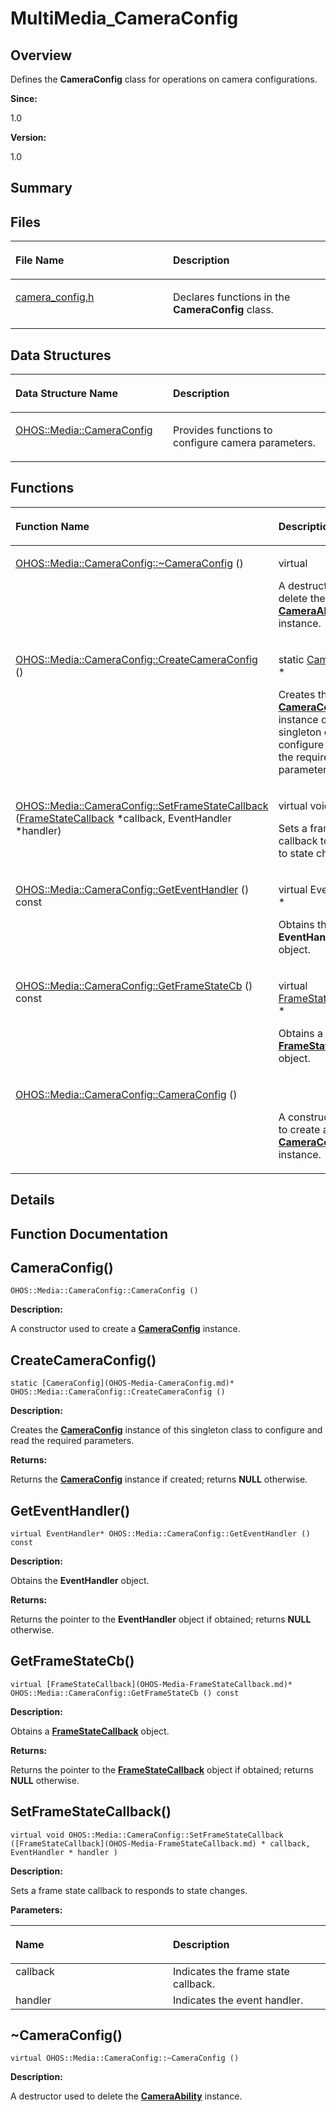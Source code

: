 # MultiMedia\_CameraConfig<a name="ZH-CN_TOPIC_0000001054879486"></a>

## **Overview**<a name="section2065693153084827"></a>

Defines the  **CameraConfig**  class for operations on camera configurations. 

**Since:**

1.0

**Version:**

1.0

## **Summary**<a name="section650735462084827"></a>

## Files<a name="files"></a>

<a name="table772330619084827"></a>
<table><thead align="left"><tr id="row1226836154084827"><th class="cellrowborder" valign="top" width="50%" id="mcps1.1.3.1.1"><p id="p267224960084827"><a name="p267224960084827"></a><a name="p267224960084827"></a>File Name</p>
</th>
<th class="cellrowborder" valign="top" width="50%" id="mcps1.1.3.1.2"><p id="p22340430084827"><a name="p22340430084827"></a><a name="p22340430084827"></a>Description</p>
</th>
</tr>
</thead>
<tbody><tr id="row1310624425084827"><td class="cellrowborder" valign="top" width="50%" headers="mcps1.1.3.1.1 "><p id="p1072440167084827"><a name="p1072440167084827"></a><a name="p1072440167084827"></a><a href="camera_config-h.md">camera_config.h</a></p>
</td>
<td class="cellrowborder" valign="top" width="50%" headers="mcps1.1.3.1.2 "><p id="p27621879084827"><a name="p27621879084827"></a><a name="p27621879084827"></a>Declares functions in the <strong id="b924191132084827"><a name="b924191132084827"></a><a name="b924191132084827"></a>CameraConfig</strong> class. </p>
</td>
</tr>
</tbody>
</table>

## Data Structures<a name="nested-classes"></a>

<a name="table1447572612084827"></a>
<table><thead align="left"><tr id="row1604257412084827"><th class="cellrowborder" valign="top" width="50%" id="mcps1.1.3.1.1"><p id="p1387809056084827"><a name="p1387809056084827"></a><a name="p1387809056084827"></a>Data Structure Name</p>
</th>
<th class="cellrowborder" valign="top" width="50%" id="mcps1.1.3.1.2"><p id="p2098853569084827"><a name="p2098853569084827"></a><a name="p2098853569084827"></a>Description</p>
</th>
</tr>
</thead>
<tbody><tr id="row773803074084827"><td class="cellrowborder" valign="top" width="50%" headers="mcps1.1.3.1.1 "><p id="p870179372084827"><a name="p870179372084827"></a><a name="p870179372084827"></a><a href="OHOS-Media-CameraConfig.md">OHOS::Media::CameraConfig</a></p>
</td>
<td class="cellrowborder" valign="top" width="50%" headers="mcps1.1.3.1.2 "><p id="p1651535233084827"><a name="p1651535233084827"></a><a name="p1651535233084827"></a>Provides functions to configure camera parameters. </p>
</td>
</tr>
</tbody>
</table>

## Functions<a name="func-members"></a>

<a name="table1301233553084827"></a>
<table><thead align="left"><tr id="row158537118084827"><th class="cellrowborder" valign="top" width="50%" id="mcps1.1.3.1.1"><p id="p1625645276084827"><a name="p1625645276084827"></a><a name="p1625645276084827"></a>Function Name</p>
</th>
<th class="cellrowborder" valign="top" width="50%" id="mcps1.1.3.1.2"><p id="p477934866084827"><a name="p477934866084827"></a><a name="p477934866084827"></a>Description</p>
</th>
</tr>
</thead>
<tbody><tr id="row925804857084827"><td class="cellrowborder" valign="top" width="50%" headers="mcps1.1.3.1.1 "><p id="p1065902135084827"><a name="p1065902135084827"></a><a name="p1065902135084827"></a><a href="MultiMedia_CameraConfig.md#ga6730b1ff3808a97fe7095c1cd016d47c">OHOS::Media::CameraConfig::~CameraConfig</a> ()</p>
</td>
<td class="cellrowborder" valign="top" width="50%" headers="mcps1.1.3.1.2 "><p id="p16776385084827"><a name="p16776385084827"></a><a name="p16776385084827"></a>virtual&nbsp;</p>
<p id="p1467157836084827"><a name="p1467157836084827"></a><a name="p1467157836084827"></a>A destructor used to delete the <strong id="b123502847084827"><a name="b123502847084827"></a><a name="b123502847084827"></a><a href="OHOS-Media-CameraAbility.md">CameraAbility</a></strong> instance. </p>
</td>
</tr>
<tr id="row1577641454084827"><td class="cellrowborder" valign="top" width="50%" headers="mcps1.1.3.1.1 "><p id="p584734280084827"><a name="p584734280084827"></a><a name="p584734280084827"></a><a href="MultiMedia_CameraConfig.md#ga26f37610abb783b48d3e94662523fa94">OHOS::Media::CameraConfig::CreateCameraConfig</a> ()</p>
</td>
<td class="cellrowborder" valign="top" width="50%" headers="mcps1.1.3.1.2 "><p id="p1847989033084827"><a name="p1847989033084827"></a><a name="p1847989033084827"></a>static <a href="OHOS-Media-CameraConfig.md">CameraConfig</a> *&nbsp;</p>
<p id="p561520279084827"><a name="p561520279084827"></a><a name="p561520279084827"></a>Creates the <strong id="b1658171158084827"><a name="b1658171158084827"></a><a name="b1658171158084827"></a><a href="OHOS-Media-CameraConfig.md">CameraConfig</a></strong> instance of this singleton class to configure and read the required parameters. </p>
</td>
</tr>
<tr id="row1156821085084827"><td class="cellrowborder" valign="top" width="50%" headers="mcps1.1.3.1.1 "><p id="p1288373410084827"><a name="p1288373410084827"></a><a name="p1288373410084827"></a><a href="MultiMedia_CameraConfig.md#gaf6d7f82e9439dce13b0213f84a35ab59">OHOS::Media::CameraConfig::SetFrameStateCallback</a> (<a href="OHOS-Media-FrameStateCallback.md">FrameStateCallback</a> *callback, EventHandler *handler)</p>
</td>
<td class="cellrowborder" valign="top" width="50%" headers="mcps1.1.3.1.2 "><p id="p1492603334084827"><a name="p1492603334084827"></a><a name="p1492603334084827"></a>virtual void&nbsp;</p>
<p id="p1811954312084827"><a name="p1811954312084827"></a><a name="p1811954312084827"></a>Sets a frame state callback to responds to state changes. </p>
</td>
</tr>
<tr id="row782651004084827"><td class="cellrowborder" valign="top" width="50%" headers="mcps1.1.3.1.1 "><p id="p1444855945084827"><a name="p1444855945084827"></a><a name="p1444855945084827"></a><a href="MultiMedia_CameraConfig.md#ga65d8bb0bd5d996e51e4c6fa12a33931b">OHOS::Media::CameraConfig::GetEventHandler</a> () const</p>
</td>
<td class="cellrowborder" valign="top" width="50%" headers="mcps1.1.3.1.2 "><p id="p1090826937084827"><a name="p1090826937084827"></a><a name="p1090826937084827"></a>virtual EventHandler *&nbsp;</p>
<p id="p982317400084827"><a name="p982317400084827"></a><a name="p982317400084827"></a>Obtains the <strong id="b194259803084827"><a name="b194259803084827"></a><a name="b194259803084827"></a>EventHandler</strong> object. </p>
</td>
</tr>
<tr id="row909311608084827"><td class="cellrowborder" valign="top" width="50%" headers="mcps1.1.3.1.1 "><p id="p31463626084827"><a name="p31463626084827"></a><a name="p31463626084827"></a><a href="MultiMedia_CameraConfig.md#gae4864312836d34b9ad56675ed3e523a1">OHOS::Media::CameraConfig::GetFrameStateCb</a> () const</p>
</td>
<td class="cellrowborder" valign="top" width="50%" headers="mcps1.1.3.1.2 "><p id="p1510514141084827"><a name="p1510514141084827"></a><a name="p1510514141084827"></a>virtual <a href="OHOS-Media-FrameStateCallback.md">FrameStateCallback</a> *&nbsp;</p>
<p id="p1595165756084827"><a name="p1595165756084827"></a><a name="p1595165756084827"></a>Obtains a <strong id="b239668642084827"><a name="b239668642084827"></a><a name="b239668642084827"></a><a href="OHOS-Media-FrameStateCallback.md">FrameStateCallback</a></strong> object. </p>
</td>
</tr>
<tr id="row1835173130084827"><td class="cellrowborder" valign="top" width="50%" headers="mcps1.1.3.1.1 "><p id="p1459313853084827"><a name="p1459313853084827"></a><a name="p1459313853084827"></a><a href="MultiMedia_CameraConfig.md#ga6cca70f5dea34d6ede94d0b258c0a350">OHOS::Media::CameraConfig::CameraConfig</a> ()</p>
</td>
<td class="cellrowborder" valign="top" width="50%" headers="mcps1.1.3.1.2 "><p id="p436664204084827"><a name="p436664204084827"></a><a name="p436664204084827"></a>&nbsp;</p>
<p id="p2027514996084827"><a name="p2027514996084827"></a><a name="p2027514996084827"></a>A constructor used to create a <strong id="b1876827907084827"><a name="b1876827907084827"></a><a name="b1876827907084827"></a><a href="OHOS-Media-CameraConfig.md">CameraConfig</a></strong> instance. </p>
</td>
</tr>
</tbody>
</table>

## **Details**<a name="section357875270084827"></a>

## **Function Documentation**<a name="section1003437333084827"></a>

## CameraConfig\(\)<a name="ga6cca70f5dea34d6ede94d0b258c0a350"></a>

```
OHOS::Media::CameraConfig::CameraConfig ()
```

 **Description:**

A constructor used to create a  **[CameraConfig](OHOS-Media-CameraConfig.md)**  instance. 

## CreateCameraConfig\(\)<a name="ga26f37610abb783b48d3e94662523fa94"></a>

```
static [CameraConfig](OHOS-Media-CameraConfig.md)* OHOS::Media::CameraConfig::CreateCameraConfig ()
```

 **Description:**

Creates the  **[CameraConfig](OHOS-Media-CameraConfig.md)**  instance of this singleton class to configure and read the required parameters. 

**Returns:**

Returns the  **[CameraConfig](OHOS-Media-CameraConfig.md)**  instance if created; returns  **NULL**  otherwise. 



## GetEventHandler\(\)<a name="ga65d8bb0bd5d996e51e4c6fa12a33931b"></a>

```
virtual EventHandler* OHOS::Media::CameraConfig::GetEventHandler () const
```

 **Description:**

Obtains the  **EventHandler**  object. 

**Returns:**

Returns the pointer to the  **EventHandler**  object if obtained; returns  **NULL**  otherwise. 



## GetFrameStateCb\(\)<a name="gae4864312836d34b9ad56675ed3e523a1"></a>

```
virtual [FrameStateCallback](OHOS-Media-FrameStateCallback.md)* OHOS::Media::CameraConfig::GetFrameStateCb () const
```

 **Description:**

Obtains a  **[FrameStateCallback](OHOS-Media-FrameStateCallback.md)**  object. 

**Returns:**

Returns the pointer to the  **[FrameStateCallback](OHOS-Media-FrameStateCallback.md)**  object if obtained; returns  **NULL**  otherwise. 



## SetFrameStateCallback\(\)<a name="gaf6d7f82e9439dce13b0213f84a35ab59"></a>

```
virtual void OHOS::Media::CameraConfig::SetFrameStateCallback ([FrameStateCallback](OHOS-Media-FrameStateCallback.md) * callback, EventHandler * handler )
```

 **Description:**

Sets a frame state callback to responds to state changes. 

**Parameters:**

<a name="table2045311558084827"></a>
<table><thead align="left"><tr id="row721560332084827"><th class="cellrowborder" valign="top" width="50%" id="mcps1.1.3.1.1"><p id="p1944190132084827"><a name="p1944190132084827"></a><a name="p1944190132084827"></a>Name</p>
</th>
<th class="cellrowborder" valign="top" width="50%" id="mcps1.1.3.1.2"><p id="p1911600946084827"><a name="p1911600946084827"></a><a name="p1911600946084827"></a>Description</p>
</th>
</tr>
</thead>
<tbody><tr id="row894139932084827"><td class="cellrowborder" valign="top" width="50%" headers="mcps1.1.3.1.1 ">callback</td>
<td class="cellrowborder" valign="top" width="50%" headers="mcps1.1.3.1.2 ">Indicates the frame state callback. </td>
</tr>
<tr id="row1840249745084827"><td class="cellrowborder" valign="top" width="50%" headers="mcps1.1.3.1.1 ">handler</td>
<td class="cellrowborder" valign="top" width="50%" headers="mcps1.1.3.1.2 ">Indicates the event handler. </td>
</tr>
</tbody>
</table>

## \~CameraConfig\(\)<a name="ga6730b1ff3808a97fe7095c1cd016d47c"></a>

```
virtual OHOS::Media::CameraConfig::~CameraConfig ()
```

 **Description:**

A destructor used to delete the  **[CameraAbility](OHOS-Media-CameraAbility.md)**  instance. 

